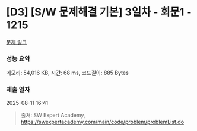 # [D3] [S/W 문제해결 기본] 3일차 - 회문1 - 1215 

[문제 링크](https://swexpertacademy.com/main/code/problem/problemDetail.do?contestProbId=AV14QpAaAAwCFAYi) 

### 성능 요약

메모리: 54,016 KB, 시간: 68 ms, 코드길이: 885 Bytes

### 제출 일자

2025-08-11 16:41



> 출처: SW Expert Academy, https://swexpertacademy.com/main/code/problem/problemList.do